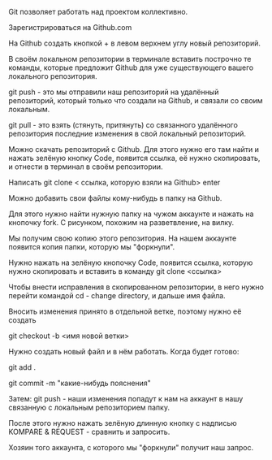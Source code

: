 Git позволяет работать над проектом коллективно.


Зарегистрироваться на Github.com

На Github cоздать кнопкой + в левом верхнем углу новый репозиторий.

В своём локальном репозитории в терминале вставить построчно те команды, которые предложит Github для уже существующего вашего локального репозитория.

git push - это мы отправили наш репозиторий на удалённый репозиторий, который только что создали на Github, и связали со своим локальным.

git pull - это взять (стянуть, притянуть) со связанного удалённого репозитория последние изменения в свой локальный репозиторий.


Можно скачать репозиторий с Github. Для этого нужно его там найти и нажать зелёную кнопку Code, появится ссылка, её нужно скопировать, и отнести в терминал в своём репозитории.

Написать git clone < ссылка, которую взяли на Github> enter


Можно добавить свои файлы кому-нибудь в папку на Github. 

Для этого нужно найти нужную папку на чужом аккаунте и нажать на кнопочку fork. С рисунком, похожим на разветвление, на вилку.

Мы получим свою копию этого репозитория. На нашем аккаунте появится копия папки, которую мы "форкнули". 

Нужно нажать на зелёную кнопочку Code, появится ссылка, которую нужно скопировать и вставить в команду git clone <ссылка>

Чтобы внести исправления в скопированном репозитории, в него нужно перейти командой cd - change directory, и дальше имя файла.

Вносить изменения принято в отдельной ветке, поэтому нужно её создать

git checkout -b <имя новой ветки>

Нужно создать  новый файл и в нём работать. Когда будет готово:

git add .

git commit -m "какие-нибудь пояснения"

Затем:
 git push - наши изменения попадут к нам на аккаунт в нашу связанную с локальным репозиторием папку.

 После этого нужно нажать зелёную длинную кнопку с надписью KOMPARE & REQUEST - сравнить и запросить.

 Хозяин того аккаунта, с которого мы "форкнули" получит наш запрос.





